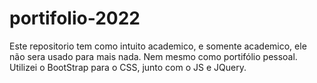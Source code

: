 # portifolio-2022

Este repositorio tem como intuito academico, e somente academico, ele não sera usado para mais nada. Nem mesmo como portifólio pessoal.
Utilizei o BootStrap para o CSS, junto com o JS e JQuery.

